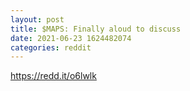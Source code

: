 ```yaml
--- 
layout: post 
title: $MAPS: Finally aloud to discuss 
date: 2021-06-23 1624482074 
categories: reddit 
--- 
```

https://redd.it/o6lwlk